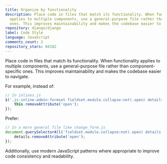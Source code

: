 ```yaml
---
title: Organize by functionality
description: Place code in files that match its functionality. When functionality
  applies to multiple components, use a general-purpose file rather than component-specific
  ones. This improves maintainability and makes the codebase easier to navigate.
repository: django/django
label: Code Style
language: JavaScript
comments_count: 2
repository_stars: 84182
---
```


Place code in files that match its functionality. When functionality applies to multiple components, use a general-purpose file rather than component-specific ones. This improves maintainability and makes the codebase easier to navigate.

For example, instead of:
```javascript
// In inlines.js
$('.js-inline-admin-formset fieldset.module.collapse:not(.open) details[open]').each(function() {
    this.removeAttribute('open');
});
```

Prefer:
```javascript
// In a more general file like change_form.js
document.querySelectorAll('fieldset.module.collapse:not(.open) details[open]').forEach(details => {
    details.removeAttribute('open');
});
```

Additionally, use modern JavaScript patterns where appropriate to improve code consistency and readability.